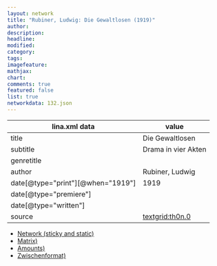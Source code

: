 ```yaml
---
layout: network
title: "Rubiner, Ludwig: Die Gewaltlosen (1919)"
author:
description:
headline:
modified:
category:
tags:
imagefeature: 
mathjax: 
chart: 
comments: true
featured: false
list: true
networkdata: 132.json
---
```

lina.xml data  | value
------------- | -------------
title|Die Gewaltlosen
subtitle|Drama in vier Akten
genretitle|
author|Rubiner, Ludwig
date[@type="print"][@when="1919"]|1919
date[@type="premiere"]|
date[@type="written"]|
source|[textgrid:th0n.0](https://textgridlab.org/1.0/tgcrud-public/rest/textgrid:th0n.0/data)



* [Network (sticky and static)](/linas/network132)
* [Matrix)](/linas/matrix132)
* [Amounts)](/linas/amount132)
* [Zwischenformat)](/linas/lina132 )
